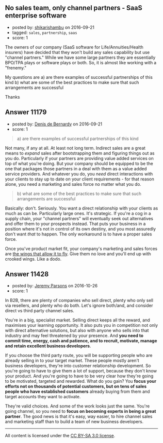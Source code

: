 ## No sales team, only channel partners - SaaS enterprise software

- posted by: [shikarishambu](https://stackexchange.com/users/91824/shikarishambu) on 2016-09-21
- tagged: `sales`, `partnership`, `saas`
- score: 1

<p>The owners of our company (SaaS software for Life/Annuities/Health insurers) have decided that they won't build any sales capability but use "channel partners." While we have some large partners they are essentially BPO/TPA plays or software plays or both. So, it is almost like working with a "frenemy."</p>

<p>My questions are 
a) are there examples of successful partnerships of this kind
b) what are some of the best practices to make sure that such arrangements are successful</p>

<p>Thanks</p>



## Answer 11179

- posted by: [Denis de Bernardy](https://stackexchange.com/users/182468/denis-de-bernardy) on 2016-09-21
- score: 1

<blockquote>
  <p>a) are there examples of successful partnerships of this kind</p>
</blockquote>

<p>Not many, if any at all. At least not long term. Indirect sales are a great means to <em>expand</em> sales after bootstrapping them and figuring things out as you do. Particularly if your partners are providing value added services on top of what you're doing. But your company should be equipped to be the one that packages those partners in a deal with them as a value added service providers. And whatever you do, you <em>need</em> direct interactions with your clients to stay up to date on your client requirements - for that reason alone, you need a marketing and sales force no matter what you do.</p>

<blockquote>
  <p>b) what are some of the best practices to make sure that such arrangements are successful</p>
</blockquote>

<p>Basically: don't. Seriously. You want a direct relationship with your clients as much as can be. Particularly large ones. It's strategic. If you're a cog in a supply chain, your "channel partners" will eventually seek out alternatives and offer them to your prospects instead. That puts your business in a position where it's not in control of its own destiny, and you most assuredly don't want <em>that</em> to happen. The only workaround is to have a proper sales force.</p>

<p>Once you've product market fit, your company's marketing and sales forces are <a href="https://www.youtube.com/watch?v=PSOm8xiBBXM" rel="nofollow">the wings that allow it to fly</a>. Give them no love and you'll end up with crooked wings. Like a dodo.</p>



## Answer 11428

- posted by: [Jeremy Parsons](https://stackexchange.com/users/497810/jeremy-parsons) on 2016-10-26
- score: 1

<p>In B2B, there are plenty of companies who sell direct, plenty who only sell via resellers, and plenty who do both. Let's ignore both/and, and consider direct vs third party channel sales.</p>

<p>You're in a big, specialist market. Selling direct keeps all the reward, and maximises your learning opportunity. It also puts you in competition not only with direct alternative solutions, but also with anyone who sells into that industry and may feel threatened by your presence. And <strong>you need to commit time, energy, cash and patience, and to recruit, motivate, manage and retain excellent business developers</strong>.</p>

<p>If you choose the third party route, you will be supporting people who are already selling in to your target market. These people mostly aren't business developers, they're into customer relationship development. So you're going to have to give them a lot of support, because they don't know your product. And you're going to have to be very clear how they're going to be motivated, targeted and rewarded. What do you gain? You <strong>focus your efforts not on thousands of potential customers, but on tens of sales people who have established customers</strong> already buying from them and target accounts they want to activate.</p>

<p>They're valid choices. And some of the work looks just the same. You're going channel, so you need to <strong>focus on becoming experts in being a great partner</strong>. The good news is that it's easy, way easier, to hire channel sales and marketing staff than to build a team of new business developers.</p>




---

All content is licensed under the [CC BY-SA 3.0 license](https://creativecommons.org/licenses/by-sa/3.0/).
